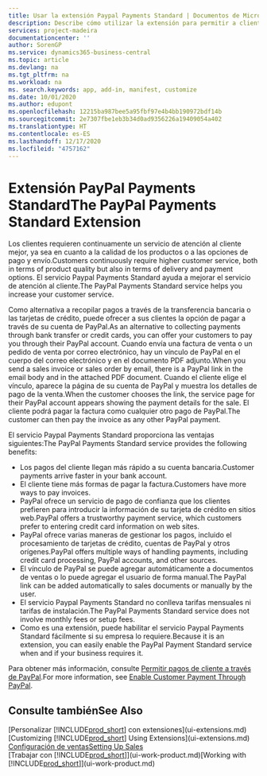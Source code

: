 ```yaml
---
title: Usar la extensión Paypal Payments Standard | Documentos de Microsoft
description: Describe cómo utilizar la extensión para permitir a clientes realizar pagos con PayPal.
services: project-madeira
documentationcenter: ''
author: SorenGP
ms.service: dynamics365-business-central
ms.topic: article
ms.devlang: na
ms.tgt_pltfrm: na
ms.workload: na
ms. search.keywords: app, add-in, manifest, customize
ms.date: 10/01/2020
ms.author: edupont
ms.openlocfilehash: 12215ba987bee5a95fbf97e4b4bb190972bdf14b
ms.sourcegitcommit: 2e7307fbe1eb3b34d0ad9356226a19409054a402
ms.translationtype: HT
ms.contentlocale: es-ES
ms.lasthandoff: 12/17/2020
ms.locfileid: "4757162"
---
```

# <a name="the-paypal-payments-standard-extension"></a><span data-ttu-id="27020-103">Extensión PayPal Payments Standard</span><span class="sxs-lookup"><span data-stu-id="27020-103">The PayPal Payments Standard Extension</span></span>
<span data-ttu-id="27020-104">Los clientes requieren continuamente un servicio de atención al cliente mejor, ya sea en cuanto a la calidad de los productos o a las opciones de pago y envío.</span><span class="sxs-lookup"><span data-stu-id="27020-104">Customers continuously require higher customer service, both in terms of product quality but also in terms of delivery and payment options.</span></span> <span data-ttu-id="27020-105">El servicio Paypal Payments Standard ayuda a mejorar el servicio de atención al cliente.</span><span class="sxs-lookup"><span data-stu-id="27020-105">The PayPal Payments Standard service helps you increase your customer service.</span></span>

<span data-ttu-id="27020-106">Como alternativa a recopilar pagos a través de la transferencia bancaria o las tarjetas de crédito, puede ofrecer a sus clientes la opción de pagar a través de su cuenta de PayPal.</span><span class="sxs-lookup"><span data-stu-id="27020-106">As an alternative to collecting payments through bank transfer or credit cards, you can offer your customers to pay you through their PayPal account.</span></span> <span data-ttu-id="27020-107">Cuando envía una factura de venta o un pedido de venta por correo electrónico, hay un vínculo de PayPal en el cuerpo del correo electrónico y en el documento PDF adjunto.</span><span class="sxs-lookup"><span data-stu-id="27020-107">When you send a sales invoice or sales order by email, there is a PayPal link in the email body and in the attached PDF document.</span></span> <span data-ttu-id="27020-108">Cuando el cliente elige el vínculo, aparece la página de su cuenta de PayPal y muestra los detalles de pago de la venta.</span><span class="sxs-lookup"><span data-stu-id="27020-108">When the customer chooses the link, the service page for their PayPal account appears showing the payment details for the sale.</span></span> <span data-ttu-id="27020-109">El cliente podrá pagar la factura como cualquier otro pago de PayPal.</span><span class="sxs-lookup"><span data-stu-id="27020-109">The customer can then pay the invoice as any other PayPal payment.</span></span>

<span data-ttu-id="27020-110">El servicio Paypal Payments Standard proporciona las ventajas siguientes:</span><span class="sxs-lookup"><span data-stu-id="27020-110">The PayPal Payments Standard service provides the following benefits:</span></span>

* <span data-ttu-id="27020-111">Los pagos del cliente llegan más rápido a su cuenta bancaria.</span><span class="sxs-lookup"><span data-stu-id="27020-111">Customer payments arrive faster in your bank account.</span></span>
* <span data-ttu-id="27020-112">El cliente tiene más formas de pagar la factura.</span><span class="sxs-lookup"><span data-stu-id="27020-112">Customers have more ways to pay invoices.</span></span>
* <span data-ttu-id="27020-113">PayPal ofrece un servicio de pago de confianza que los clientes prefieren para introducir la información de su tarjeta de crédito en sitios web.</span><span class="sxs-lookup"><span data-stu-id="27020-113">PayPal offers a trustworthy payment service, which customers prefer to entering credit card information on web sites.</span></span>
* <span data-ttu-id="27020-114">PayPal ofrece varias maneras de gestionar los pagos, incluido el procesamiento de tarjetas de crédito, cuentas de PayPal y otros orígenes.</span><span class="sxs-lookup"><span data-stu-id="27020-114">PayPal offers multiple ways of handling payments, including credit card processing, PayPal accounts, and other sources.</span></span>
* <span data-ttu-id="27020-115">El vínculo de PayPal se puede agregar automáticamente a documentos de ventas o lo puede agregar el usuario de forma manual.</span><span class="sxs-lookup"><span data-stu-id="27020-115">The PayPal link can be added automatically to sales documents or manually by the user.</span></span>
* <span data-ttu-id="27020-116">El servicio Paypal Payments Standard no conlleva tarifas mensuales ni tarifas de instalación.</span><span class="sxs-lookup"><span data-stu-id="27020-116">The PayPal Payments Standard service does not involve monthly fees or setup fees.</span></span>
* <span data-ttu-id="27020-117">Como es una extensión, puede habilitar el servicio Paypal Payments Standard fácilmente si su empresa lo requiere.</span><span class="sxs-lookup"><span data-stu-id="27020-117">Because it is an extension, you can easily enable the PayPal Payment Standard service when and if your business requires it.</span></span>  

<span data-ttu-id="27020-118">Para obtener más información, consulte [Permitir pagos de cliente a través de PayPal](sales-how-enable-payment-service-extensions.md).</span><span class="sxs-lookup"><span data-stu-id="27020-118">For more information, see [Enable Customer Payment Through PayPal](sales-how-enable-payment-service-extensions.md).</span></span>

## <a name="see-also"></a><span data-ttu-id="27020-119">Consulte también</span><span class="sxs-lookup"><span data-stu-id="27020-119">See Also</span></span>
<span data-ttu-id="27020-120">[Personalizar [!INCLUDE[prod_short](includes/prod_short.md)] con extensiones](ui-extensions.md)</span><span class="sxs-lookup"><span data-stu-id="27020-120">[Customizing [!INCLUDE[prod_short](includes/prod_short.md)] Using Extensions](ui-extensions.md)</span></span>  
[<span data-ttu-id="27020-121">Configuración de ventas</span><span class="sxs-lookup"><span data-stu-id="27020-121">Setting Up Sales</span></span>](sales-setup-sales.md)  
<span data-ttu-id="27020-122">[Trabajar con [!INCLUDE[prod_short](includes/prod_short.md)]](ui-work-product.md)</span><span class="sxs-lookup"><span data-stu-id="27020-122">[Working with [!INCLUDE[prod_short](includes/prod_short.md)]](ui-work-product.md)</span></span>
